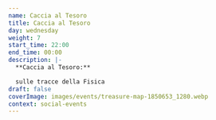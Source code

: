 ```yaml
---
name: Caccia al Tesoro
title: Caccia al Tesoro
day: wednesday
weight: 7
start_time: 22:00
end_time: 00:00
description: |-
  **Caccia al Tesoro:**

  sulle tracce della Fisica
draft: false
coverImage: images/events/treasure-map-1850653_1280.webp
context: social-events
---
```


